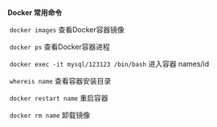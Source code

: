 **Docker 常用命令**

​	`docker images` 查看Docker容器镜像

​	`docker ps`  查看Docker容器进程

​	`docker exec -it mysql/123123 /bin/bash` 进入容器  names/id

​	`whereis name` 查看容器安装目录

​	`docker restart name` 重启容器	

​	`docker rm name`  卸载镜像





 